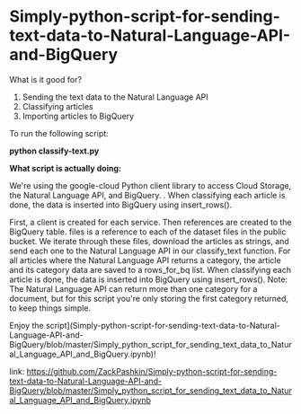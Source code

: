 # Simply-python-script-for-sending-text-data-to-Natural-Language-API-and-BigQuery
What is it good for? 
1. Sending the text data to the Natural Language API 
2. Classifying articles 
3. Importing articles to BigQuery


To run the following script:

**python classify-text.py**



**What script is actually doing:**

We're using the google-cloud Python client library to access Cloud Storage, the Natural Language API, and BigQuery. . When classifying each article is done, the data is inserted into BigQuery using insert_rows().

First, a client is created for each service.
Then references are created to the BigQuery table.
files is a reference to each of the dataset files in the public bucket.
We iterate through these files, download the articles as strings, and send each one to the Natural Language API in our classify_text function.
For all articles where the Natural Language API returns a category, the article and its category data are saved to a rows_for_bq list.
When classifying each article is done, the data is inserted into BigQuery using insert_rows().
Note: The Natural Language API can return more than one category for a document, but for this script you're only storing the first category returned, to keep things simple.

Enjoy the script](Simply-python-script-for-sending-text-data-to-Natural-Language-API-and-BigQuery/blob/master/Simply_python_script_for_sending_text_data_to_Natural_Language_API_and_BigQuery.ipynb)!


link: https://github.com/ZackPashkin/Simply-python-script-for-sending-text-data-to-Natural-Language-API-and-BigQuery/blob/master/Simply_python_script_for_sending_text_data_to_Natural_Language_API_and_BigQuery.ipynb
